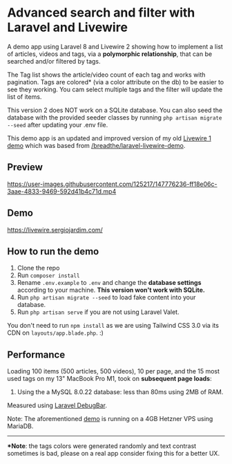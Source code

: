 # Advanced search and filter with Laravel and Livewire

A demo app using Laravel 8 and Livewire 2 showing how to implement a list of articles, videos and tags, via a **polymorphic relationship**, that can be searched and/or filtered by tags. 

The Tag list shows the article/video count of each tag and works with pagination. Tags are colored* (via a color attribute on the db) to be easier to see they working. You cam select multiple tags and the filter will update the list of items.

This version 2 does NOT work on a SQLite database. You can also seed the database with the provided seeder classes by running `php artisan migrate --seed` after updating your .env file.

This demo app is an updated and improved version of my old [Livewire 1 demo](https://github.com/sjardim/laravel-livewire-demo) which was based from [/breadthe/laravel-livewire-demo](https://github.com/breadthe/laravel-livewire-demo).

## Preview

https://user-images.githubusercontent.com/125217/147776236-ff18e06c-3aae-4833-9469-592d41b4c71d.mp4

## Demo

https://livewire.sergiojardim.com/

## How to run the demo

1. Clone the repo
1. Run `composer install`
1. Rename `.env.example` to `.env` and change the **database settings** according to your machine. **This version won't work with SQLite.**
1. Run `php artisan migrate --seed` to load fake content into your database. 
1. Run `php artisan serve` if you are not using Laravel Valet.

You don't need to run `npm install` as we are using Tailwind CSS 3.0 via its CDN on `layouts/app.blade.php`. :)

## Performance

Loading 100 items (500 articles, 500 videos), 10 per page, and the 15 most used tags on my 13" MacBook Pro M1, took on **subsequent page loads**:

1. Using the a MySQL 8.0.22 database: less than 80ms using 2MB of RAM.

Measured using [Laravel DebugBar](https://github.com/barryvdh/laravel-debugbar).

Note: The aforementioned [demo](https://livewire.sergiojardim.com/) is running on a 4GB Hetzner VPS using MariaDB.

---
**\*Note**: the tags colors were generated randomly and text contrast sometimes is bad, please on a real app consider fixing this for a better UX.
